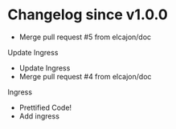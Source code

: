 # Changelog since v1.0.0
- Merge pull request #5 from elcajon/doc

Update Ingress 
- Update Ingress 
- Merge pull request #4 from elcajon/doc

Ingress 
- Prettified Code! 
- Add ingress 
